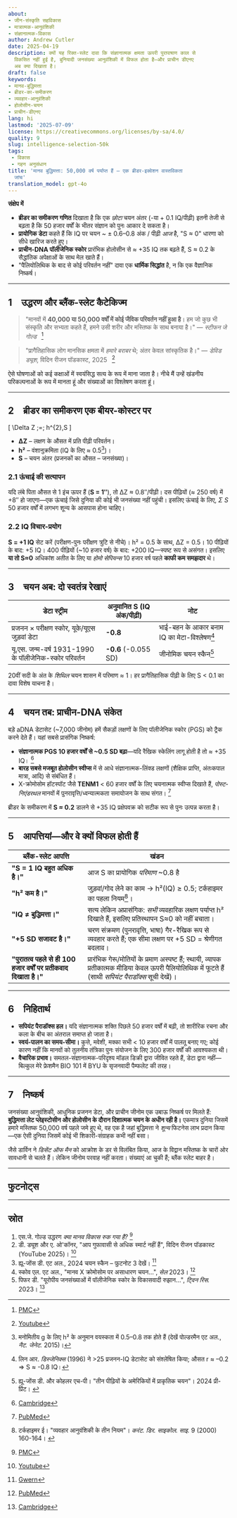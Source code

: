 ```yaml
---
about:
- जीन-संस्कृति सहविकास
- मात्रात्मक-आनुवंशिकी
- संज्ञानात्मक-विकास
author: Andrew Cutler
date: 2025-04-19
description: क्यों यह रिक्त-स्लेट दावा कि संज्ञानात्मक क्षमता ऊपरी पुरापाषाण काल से
  विकसित नहीं हुई है, बुनियादी जनसंख्या आनुवंशिकी में विफल होता है—और प्राचीन डीएनए
  अब क्या दिखाता है।
draft: false
keywords:
- मानव-बुद्धिमत्ता
- ब्रीडर-का-समीकरण
- व्यवहार-आनुवंशिकी
- होलोसीन-चयन
- प्राचीन-डीएनए
lang: hi
lastmod: '2025-07-09'
license: https://creativecommons.org/licenses/by-sa/4.0/
quality: 9
slug: intelligence-selection-50k
tags:
 - विकास
 - गहन अनुसंधान
title: 'मानव बुद्धिमत्ता: 50,000 वर्ष पर्याप्त हैं — एक ब्रीडर-इक्वेशन वास्तविकता
  जांच'
translation_model: gpt-4o
---
```


**संक्षेप में**

- **ब्रीडर का समीकरण गणित** दिखाता है कि एक *छोटा* चयन अंतर (-या + 0.1 IQ/पीढ़ी) इतनी तेजी से बढ़ता है कि 50 हजार वर्षों के भीतर संज्ञान को पुनः आकार दे सकता है।
- **प्रायोगिक डेटा** कहते हैं कि IQ पर चयन ~ ± 0.6–0.8 अंक / पीढ़ी *आज* है, "S ≈ 0" धारणा को सीधे खारिज करते हुए।
- **प्राचीन-DNA पॉलीजेनिक स्कोर** प्रारंभिक होलोसीन से ≈ +35 IQ तक बढ़ते हैं, S ≈ 0.2 के सैद्धांतिक अपेक्षाओं के साथ मेल खाते हैं।
- "पैलियोलिथिक के बाद से कोई परिवर्तन नहीं" दावा एक **धार्मिक सिद्धांत** है, न कि एक वैज्ञानिक निष्कर्ष।

---

## 1 उद्धरण और ब्लैंक-स्लेट कैटेकिज्म

> "मानवों में **40,000 या 50,000 वर्षों में कोई जैविक परिवर्तन नहीं हुआ है**। हम जो कुछ भी संस्कृति और सभ्यता कहते हैं, हमने उसी शरीर और मस्तिष्क के साथ बनाया है।" — *स्टीफन जे गोल्ड*  [^oai1]

> "प्रागैतिहासिक लोग मानसिक क्षमता में *हमारे बराबर* थे; अंतर केवल सांस्कृतिक है।" — *डेविड ड्यूश*, विदिन रीजन पॉडकास्ट, 2025  [^oai2]

ऐसे घोषणाओं को कई कक्षाओं में स्वयंसिद्ध सत्य के रूप में माना जाता है। नीचे मैं उन्हें खंडनीय परिकल्पनाओं के रूप में मानता हूं और संख्याओं का विश्लेषण करता हूं।

---

## 2 ब्रीडर का समीकरण एक बीयर-कोस्टर पर

\[
\Delta Z \;=\; h^{2}\,S
\]

- **ΔZ** – लक्षण के औसत में प्रति पीढ़ी परिवर्तन।
- **h²** – वंशानुक्रमिता (IQ के लिए ≈ 0.5[^1])।
- **S** – चयन अंतर (प्रजनकों का औसत – जनसंख्या)।

### 2.1 ऊंचाई की सत्यापन
यदि लंबे पिता औसत से 1 इंच ऊपर हैं (**S = 1″**), तो ΔZ ≈ 0.8″/पीढ़ी। दस पीढ़ियों (≈ 250 वर्ष) में +8″ हो जाएगा—एक ऊंचाई जिसे दुनिया की कोई भी जनसंख्या नहीं पहुंची। इसलिए ऊंचाई के लिए, *Σ S* 50 हजार वर्षों में लगभग शून्य के आसपास होना चाहिए।

### 2.2 IQ विचार-प्रयोग
**S = +1 IQ** सेट करें (परीक्षण-पुनः परीक्षण त्रुटि से नीचे)। h² = 0.5 के साथ, ΔZ = 0.5। 10 पीढ़ियों के बाद: +5 IQ। 400 पीढ़ियों (~10 हजार वर्ष) के बाद: +200 IQ—स्पष्ट रूप से असंगत। इसलिए **या तो S≈0** अधिकांश अतीत के लिए या *होमो सेपियन्स* 10 हजार वर्ष पहले **काफी कम समझदार** थे।

---

## 3 चयन अब: दो स्वतंत्र रेखाएं

| डेटा स्ट्रीम | अनुमानित S (IQ अंक/पीढ़ी) | नोट |
|-------------|--------------------------|------|
| प्रजनन × परीक्षण स्कोर, यूके/यूएस जुड़वां डेटा | **-0.8** | भाई-बहन के आकार बनाम IQ का मेटा-विश्लेषण[^2] |
| यू.एस. जन्म-वर्ष 1931-1990 के पॉलीजेनिक-स्कोर परिवर्तन | **-0.6** (-0.055 SD) | जीनोमिक चयन स्कैन[^3] |

20वीं सदी के अंत के *शिथिल* चयन शासन में परिमाण ≈ 1। हर प्रागैतिहासिक पीढ़ी के लिए S < 0.1 का दावा विशेष याचना है।

---

## 4 चयन तब: प्राचीन-DNA संकेत

बड़े aDNA डेटासेट (~7,000 जीनोम) हमें सैकड़ों लक्षणों के लिए पॉलीजेनिक स्कोर (PGS) को ट्रैक करने देते हैं। यहां सबसे प्रासंगिक निष्कर्ष:

* **संज्ञानात्मक PGS 10 हजार वर्षों से ~0.5 SD बढ़ा**—यदि रैखिक स्केलिंग लागू होती है तो ≈ +35 IQ। [^oai3]
* **बारह सबसे मजबूत होलोसीन स्वीप्स** में से आधे संज्ञानात्मक-लिंक्ड लक्षणों (शैक्षिक प्राप्ति, अंतःकपाल मात्रा, आदि) से संबंधित हैं।
* X-क्रोमोसोम हॉटस्पॉट जैसे **TENM1** < 60 हजार वर्षों के लिए चयनात्मक स्वीप्स दिखाते हैं, *पोस्ट-निएंडरथल* मानवों में पुनरावृत्ति/ध्वन्यात्मकता समायोजन के साथ संगत। [^oai4]

ब्रीडर के समीकरण में **S ≈ 0.2** डालने से +35 IQ प्रक्षेपवक्र को सटीक रूप से पुनः उत्पन्न करता है।

---

## 5 आपत्तियां—और वे क्यों विफल होती हैं

| ब्लैंक-स्लेट आपत्ति | खंडन |
|-----------------------|----------|
| **"S = 1 IQ बहुत अधिक है।"** | आज S का प्रायोगिक *परिमाण* ~0.8 है | ऊपर §3 देखें। यहां तक कि S = 0.1 का मतलब 10 हजार वर्ष पहले बेतुका −100 IQ है। |
| **"h² कम है।"** | जुड़वां/गोद लेने का काम → h²(IQ) ≥ 0.5; टर्कहाइमर का पहला नियम[^4]। |
| **"IQ ≠ बुद्धिमत्ता।"** | सत्य लेकिन अप्रासंगिक: *सभी* व्यवहारिक लक्षण पर्याप्त h² दिखाते हैं, इसलिए प्रतिस्थापन S≈0 को नहीं बचाता। |
| **"+5 SD सजावट है।"** | चरण संक्रमण (पुनरावृत्ति, भाषा) गैर-रैखिक रूप से व्यवहार करते हैं; एक सीमा लक्षण पर +5 SD = श्रेणीगत बदलाव। |
| **"पुरातत्व पहले से ही 100 हजार वर्षों पर प्रतीकवाद दिखाता है।"** | प्रारंभिक गेरू/मोतियों के प्रमाण अस्पष्ट हैं; स्थायी, व्यापक प्रतीकात्मक मीडिया केवल ऊपरी पैलियोलिथिक में फूटते हैं (साथी *सपियंट पैराडॉक्स* सूची देखें)। |

---

## 6 निहितार्थ

* **सपियंट पैराडॉक्स हल।** यदि संज्ञानात्मक शक्ति पिछले 50 हजार वर्षों में बढ़ी, तो शारीरिक रचना और कला के बीच का अंतराल समाप्त हो जाता है।
* **स्वयं-पालन का समय-सीमा।** कुत्ते, मवेशी, मक्का सभी < 10 हजार वर्षों में पालतू बनाए गए; कोई कारण नहीं कि मानवों को तुलनीय तंत्रिका पुनः संयोजन के लिए 300 हजार वर्षों की आवश्यकता थी।
* **वैचारिक प्रभाव।** समतल-संज्ञानात्मक-परिदृश्य मॉडल डिक्री द्वारा जीवित रहते हैं, डेटा द्वारा नहीं—बिल्कुल मेरे फ्रेशमैन BIO 101 में BYU के सृजनवादी पैम्फलेट की तरह।

---

## 7 निष्कर्ष

जनसंख्या आनुवंशिकी, आधुनिक प्रजनन डेटा, और प्राचीन जीनोम एक उबाऊ निष्कर्ष पर मिलते हैं: **बुद्धिमत्ता लेट प्लेइस्टोसीन और होलोसीन के दौरान दिशात्मक चयन के अधीन रही है।** एकमात्र दुनिया जिसमें हमारे मस्तिष्क 50,000 वर्ष पहले जमे हुए थे, वह एक है जहां बुद्धिमत्ता ने *शून्य* फिटनेस लाभ प्रदान किया—एक ऐसी दुनिया जिसमें कोई भी शिकारी-संग्राहक कभी नहीं बसा।

जैसे डार्विन ने *डिसेंट ऑफ मैन* को आक्रोश के डर से विलंबित किया, आज के विद्वान मस्तिष्क के चारों ओर सावधानी से चलते हैं। लेकिन जीनोम परवाह नहीं करता। संख्याएं आ चुकी हैं; ब्लैंक स्लेट बाहर है।

---

## फुटनोट्स

[^oai1]: [PMC](https://pmc.ncbi.nlm.nih.gov/articles/PMC3721656/)
[^oai2]: [Youtube](https://www.youtube.com/watch?v=rpP9sqbQzjs)
[^oai3]: [Cambridge](https://www.cambridge.org/core/journals/twin-research-and-human-genetics/article/evolutionary-trends-of-polygenic-scores-in-european-populations-from-the-paleolithic-to-modern-times/E76E2C78FFC3DA9BDEB0BC8E37D9273D)
[^oai4]: [PubMed](https://pubmed.ncbi.nlm.nih.gov/36950386/)
[^oai5]: [Gwern](https://gwern.net/doc/genetics/selection/natural/human/dysgenics/2024-hughjones.pdf)
[^oai6]: [Journals](https://journals.sagepub.com/doi/abs/10.1111/1467-8721.00084)
[^1]: मनोमितीय g के लिए h² के अनुमान वयस्कता में 0.5–0.8 तक होते हैं (देखें पोल्डरमैन एट अल., *नैट. जेनेट.* 2015)।
[^2]: लिन आर. *डिस्जेनिक्स* (1996) ने >25 प्रजनन-IQ डेटासेट को संश्लेषित किया; औसत r ≈ –0.2 ⇒ S ≈ -0.8 IQ।
[^3]: ह्यू-जोंस डी. और कोहलर एच-पी। "तीन पीढ़ियों के अमेरिकियों में प्राकृतिक चयन"। 2024 प्री-प्रिंट। [^oai5]
[^4]: टर्कहाइमर ई। "व्यवहार आनुवंशिकी के तीन नियम"। *करंट. डिर. साइकोल. साइ.* 9 (2000) 160-164। [^oai6]

---

## स्रोत

1. एस.जे. गोल्ड उद्धरण *क्या मानव विकास रुक गया है?* [^oai1]
2. डी. ड्यूश और ए. ओ'कॉनर, "आप गुफावासी से अधिक स्मार्ट नहीं हैं", विदिन रीजन पॉडकास्ट (YouTube 2025)। [^oai2]
3. ह्यू-जोंस डी. एट अल., 2024 चयन स्कैन – फुटनोट 3 देखें। [^oai5]
4. स्कोव एल. एट अल., "मानव X क्रोमोसोम पर असाधारण चयन…", *सेल* 2023। [^oai4]
5. पिफर डी. "यूरोपीय जनसंख्याओं में पॉलीजेनिक स्कोर के विकासवादी रुझान…", *ट्विन रिस.* 2023। [^oai3]